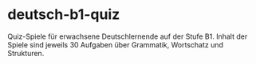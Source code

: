 # deutsch-b1-quiz
Quiz-Spiele für erwachsene Deutschlernende auf der Stufe B1.
Inhalt der Spiele sind jeweils 30 Aufgaben über Grammatik, Wortschatz und Strukturen.